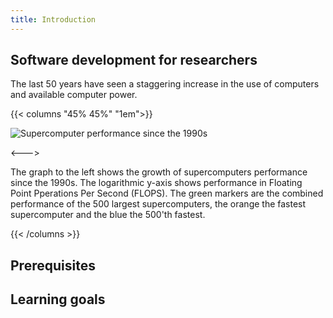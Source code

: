 ```yaml
---
title: Introduction
---
```


## Software development for researchers

The last 50 years have seen a staggering increase in the use of computers and available computer power. 

{{< columns "45% 45%" "1em">}}

![Supercomputer performance since the 1990s](computer-performance.png#expandable "Supercomputer performance from www.top500.org data.")

<--->

The graph to the left shows the growth of supercomputers performance since the 1990s. The logarithmic y-axis shows performance in Floating Point Pperations Per Second (FLOPS). The green markers are the combined performance of the 500 largest supercomputers, the orange the fastest supercomputer and the blue the 500'th fastest.

{{< /columns >}}


## Prerequisites

## Learning goals
